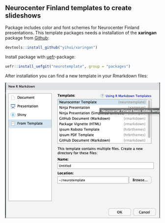 ## Neurocenter Finland templates to create slideshows

Package includes color and font schemes for Neurocenter Finland presentations. This template packages needs a installation of the **xaringan** package from [Github](https://github.com/yihui/xaringan):

```r
devtools::install_github("yihui/xaringan")
```
Install package with [uefr](https://gitlab.uef.fi/packages/uefr)-package:

```r
uefr::install_uefgit("neurotemplate", group = "packages")
```
After installation you can find a new template in your Rmarkdown files:

![](img/rmarkdown_template.png)
